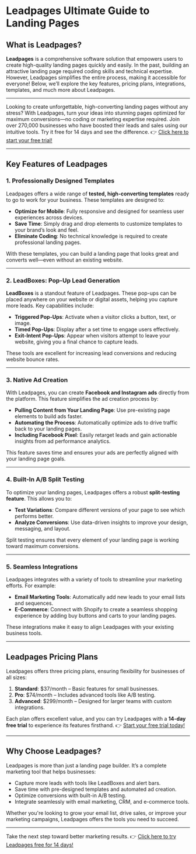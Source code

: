 # Leadpages Ultimate Guide to Landing Pages

## What is Leadpages?

**Leadpages** is a comprehensive software solution that empowers users to create high-quality landing pages quickly and easily. In the past, building an attractive landing page required coding skills and technical expertise. However, Leadpages simplifies the entire process, making it accessible for everyone! Below, we’ll explore the key features, pricing plans, integrations, templates, and much more about Leadpages.

---

Looking to create unforgettable, high-converting landing pages without any stress? With Leadpages, turn your ideas into stunning pages optimized for maximum conversions—no coding or marketing expertise required. Join over 270,000 businesses who have boosted their leads and sales using our intuitive tools. Try it free for 14 days and see the difference. 👉 [Click here to start your free trial!](https://bit.ly/LEadPages)

---

## Key Features of Leadpages

### 1. Professionally Designed Templates

Leadpages offers a wide range of **tested, high-converting templates** ready to go to work for your business. These templates are designed to:

- **Optimize for Mobile**: Fully responsive and designed for seamless user experiences across devices.
- **Save Time**: Simply drag and drop elements to customize templates to your brand’s look and feel.
- **Eliminate Coding**: No technical knowledge is required to create professional landing pages.

With these templates, you can build a landing page that looks great and converts well—even without an existing website.

---

### 2. LeadBoxes: Pop-Up Lead Generation

**LeadBoxes** is a standout feature of Leadpages. These pop-ups can be placed anywhere on your website or digital assets, helping you capture more leads. Key capabilities include:

- **Triggered Pop-Ups**: Activate when a visitor clicks a button, text, or image.
- **Timed Pop-Ups**: Display after a set time to engage users effectively.
- **Exit-Intent Pop-Ups**: Appear when visitors attempt to leave your website, giving you a final chance to capture leads.

These tools are excellent for increasing lead conversions and reducing website bounce rates.

---

### 3. Native Ad Creation

With Leadpages, you can create **Facebook and Instagram ads** directly from the platform. This feature simplifies the ad creation process by:

- **Pulling Content from Your Landing Page**: Use pre-existing page elements to build ads faster.
- **Automating the Process**: Automatically optimize ads to drive traffic back to your landing pages.
- **Including Facebook Pixel**: Easily retarget leads and gain actionable insights from ad performance analytics.

This feature saves time and ensures your ads are perfectly aligned with your landing page goals.

---

### 4. Built-In A/B Split Testing

To optimize your landing pages, Leadpages offers a robust **split-testing feature**. This allows you to:

- **Test Variations**: Compare different versions of your page to see which performs better.
- **Analyze Conversions**: Use data-driven insights to improve your design, messaging, and layout.

Split testing ensures that every element of your landing page is working toward maximum conversions.

---

### 5. Seamless Integrations

Leadpages integrates with a variety of tools to streamline your marketing efforts. For example:

- **Email Marketing Tools**: Automatically add new leads to your email lists and sequences.
- **E-Commerce**: Connect with Shopify to create a seamless shopping experience by adding buy buttons and carts to your landing pages.

These integrations make it easy to align Leadpages with your existing business tools.

---

## Leadpages Pricing Plans

Leadpages offers three pricing plans, ensuring flexibility for businesses of all sizes:

1. **Standard**: $37/month – Basic features for small businesses.
2. **Pro**: $74/month – Includes advanced tools like A/B testing.
3. **Advanced**: $299/month – Designed for larger teams with custom integrations.

Each plan offers excellent value, and you can try Leadpages with a **14-day free trial** to experience its features firsthand. 👉 [Start your free trial today!](https://bit.ly/LEadPages)

---

## Why Choose Leadpages?

Leadpages is more than just a landing page builder. It’s a complete marketing tool that helps businesses:

- Capture more leads with tools like LeadBoxes and alert bars.
- Save time with pre-designed templates and automated ad creation.
- Optimize conversions with built-in A/B testing.
- Integrate seamlessly with email marketing, CRM, and e-commerce tools.

Whether you're looking to grow your email list, drive sales, or improve your marketing campaigns, Leadpages offers the tools you need to succeed.

---

Take the next step toward better marketing results. 👉 [Click here to try Leadpages free for 14 days!](https://bit.ly/LEadPages)
